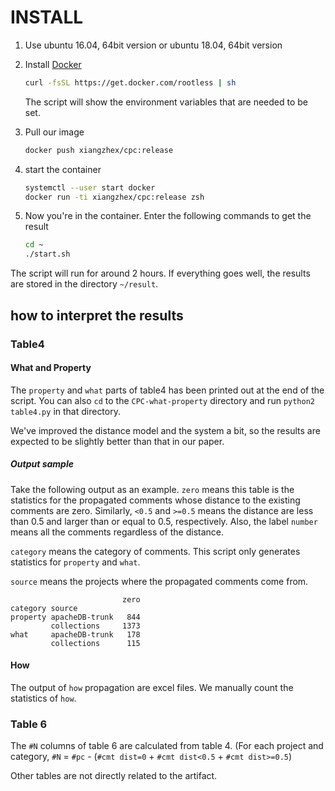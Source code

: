# INSTALL

1. Use ubuntu 16.04, 64bit version or ubuntu 18.04, 64bit version
2. Install [Docker](https://www.docker.com)

   ```bash
   curl -fsSL https://get.docker.com/rootless | sh
   ```

   The script will show the environment variables that are needed to be set.

3. Pull our image

   ```bash
   docker push xiangzhex/cpc:release
   ```

4. start the container

   ```bash
   systemctl --user start docker
   docker run -ti xiangzhex/cpc:release zsh
   ```

5. Now you're in the container. Enter the following commands to get the result

   ```bash
   cd ~
   ./start.sh
   ```

The script will run for around 2 hours. If everything goes well, the results are stored in the directory `~/result`.


## how to interpret the results

### Table4

#### What and Property

The `property` and `what` parts of table4 has been printed out at the end of the script. You can also `cd` to the `CPC-what-property` directory and run `python2 table4.py` in that directory.

We've improved the distance model and the system a bit, so the results are expected to be slightly better than that in our paper.

##### Output sample

Take the following output as an example. `zero` means this table is the statistics for the propagated comments whose distance to the existing comments are zero. Similarly, `<0.5` and `>=0.5` means the distance are less than 0.5 and larger than or equal to 0.5, respectively. Also, the label `number` means all the comments regardless of the distance.

`category` means the category of comments. This script only generates statistics for `property` and `what`.

`source` means the projects where the propagated comments come from.

```
                         zero
category source
property apacheDB-trunk   844
         collections     1373
what     apacheDB-trunk   178
         collections      115
```

#### How

The output of `how` propagation are excel files. We manually count the statistics of `how`.

### Table 6

The `#N` columns of table 6 are calculated from table 4.
(For each project and category, `#N` = `#pc` - (`#cmt dist=0` + `#cmt dist<0.5` + `#cmt dist>=0.5`)

Other tables are not directly related to the artifact.